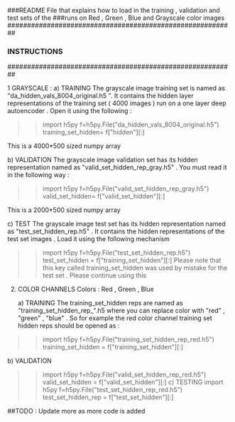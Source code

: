 ###README File that explains how to load in the training , validation and test sets of the ###runs on Red , Green , Blue and Grayscale color images 
##########################################################
###   INSTRUCTIONS 
##########################################################


1 GRAYSCALE :
  a) TRAINING
   The grayscale image training set is named as "da_hidden_vals_8004_original.h5 ". It contains the hidden layer representations of the training set ( 4000 images ) run on a one layer deep autoencoder . 
Open it using the following : 
>>import h5py 
>>f=h5py.File("da_hidden_vals_8004_original.h5")
>>training_set_hidden=  f["hidden"][:] 

This is a 4000*500 sized numpy array 


  b) VALIDATION
    The grayscale image validation set has its hidden representation named as "valid_set_hidden_rep_gray.h5" . You must read it in the following way : 
>>import h5py 
>>f=h5py.File("valid_set_hidden_rep_gray.h5")
>>valid_set_hidden= f["valid_set_hidden"][:] 
 
This is a 2000*500 sized numpy array 


  c) TEST 
   The grayscale image test set has its hidden representation named as "test_set_hidden_rep.h5" . It contains the hidden representations of the test set images . Load it using the following mechanism 
>>import h5py 
>>f=h5py.File("test_set_hidden_rep.h5")
>>test_set_hidden = f["training_set_hidden"][:]
Please note that this key called training_set_hidden was used by mistake for the test set . Please continue using this 


2. COLOR CHANNELS 
  Colors : Red , Green , Blue 

   a) TRAINING 
    The training_set_hidden reps are named as "training_set_hidden_rep_<COLOR>".h5 where you can replace color with  "red" , "green" , "blue" . So for example the red color channel training set hidden reps should be opened as : 
 >> import h5py 
 >> f=h5py.File("training_set_hidden_rep_red.h5") 
 >>training_set_hidden =  f["training_set_hidden"][:] 

   b) VALIDATION 
 >>import h5py 
 >>f=h5py.File("valid_set_hidden_rep_red.h5")
 >>valid_set_hidden =  f["valid_set_hidden"][:] 
   c) TESTING 
 >>import h5py 
 >>f=h5py.File("test_set_hidden_rep_red.h5") 
 >>test_set_hidden_rep = f["test_set_hidden"][:] 

##TODO : Update more as more code is added
